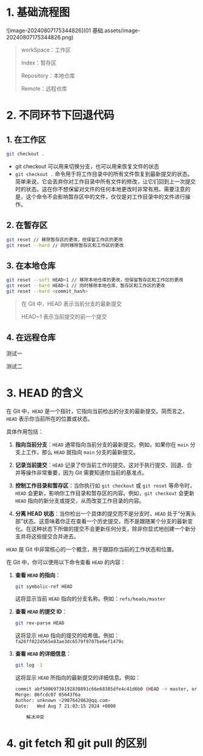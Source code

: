 # 1. 基础流程图

![image-20240807175344826](01 基础.assets/image-20240807175344826.png)

> workSpace：工作区
>
> Index：暂存区
>
> Repository：本地仓库
>
> Remote：远程仓库

# 2. 不同环节下回退代码

## 1. 在工作区

```bash
git checkout .
```

- git checkout 可以用来切换分支，也可以用来恢复文件的状态
- `git checkout .` 命令用于将工作目录中的所有文件恢复到最新提交的状态。简单来说，它会丢弃你对工作目录中所有文件的修改，让它们回到上一次提交时的状态。这在你不想保留对文件的任何本地更改时非常有用。需要注意的是，这个命令不会影响暂存区中的文件，仅仅是对工作目录中的文件进行操作。

## 2. 在暂存区

```bash
git reset // 移除暂存区的更改，但保留工作区的更改
git reset --hard // 同时移除暂存区和工作区的更改
```

## 3. 在本地仓库

```bash
git reset --soft HEAD~1 // 移除本地仓库的更改，但保留暂存区和工作区的更改
git reset --hard HEAD~1 // 同时移除本地仓库，暂存区和工作区的更改
git reset --hard <commit_hash>
```

> 在 Git 中，HEAD 表示当前分支的最新提交
>
> HEAD~1 表示当前提交的前一个提交

## 4. 在远程仓库

测试一

测试二

# 3. HEAD 的含义

在 Git 中，`HEAD` 是一个指针，它指向当前检出的分支的最新提交。简而言之，`HEAD` 表示你当前所在的位置或状态。

具体作用包括：

1. **指向当前分支**：`HEAD` 通常指向当前分支的最新提交。例如，如果你在 `main` 分支上工作，那么 `HEAD` 就指向 `main` 分支的最新提交。

2. **记录当前提交**：`HEAD` 记录了你当前工作的提交。这对于执行提交、回退、合并等操作非常重要，因为 Git 需要知道你当前的基准点。

3. **控制工作目录和暂存区**：当你执行如 `git checkout` 或 `git reset` 等命令时，`HEAD` 会更新，影响你工作目录和暂存区的内容。例如，`git checkout` 会更新 `HEAD` 指向的新分支或提交，从而改变工作目录的内容。

4. **分离 HEAD 状态**：当你检出一个具体的提交而不是分支时，`HEAD` 处于“分离头部”状态。这意味着你正在查看一个历史提交，而不是跟随某个分支的最新变化。在这种状态下所做的提交不会更新任何分支，除非你显式地创建一个新分支并将这些提交合并进去。

`HEAD` 是 Git 中非常核心的一个概念，用于跟踪你当前的工作状态和位置。

在 Git 中，你可以使用以下命令查看 `HEAD` 的内容：

1. **查看 `HEAD` 的指向**：

   ```bash
   git symbolic-ref HEAD
   ```

   这将显示当前 `HEAD` 指向的分支名称。例如：`refs/heads/master`

2. **查看 `HEAD` 的提交 ID**：

   ```bash
   git rev-parse HEAD
   ```

   这将显示 `HEAD` 指向的提交的哈希值。例如：`fa26ff022d565e83ae3dc6579f9707be6ef1479c`

3. **查看 `HEAD` 的详细信息**：
   ```bash
   git log -1
   ```
   这将显示 `HEAD` 所指向的最新提交的详细信息。例如：
   
   ```bash
   commit abf50069738192838891c66e68385dfe4c41d6b0 (HEAD -> master, origin/master, origin/HEAD)
   Merge: 86fcdc07 05643f6a
   Author: unknown <2987642862@qq.com>
   Date:   Wed Aug 7 21:03:15 2024 +0800
   
       解决冲突
   ```

# 4. git fetch 和 git pull 的区别
